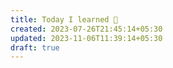 ```yaml
---
title: Today I learned 📙
created: 2023-07-26T21:45:14+05:30
updated: 2023-11-06T11:39:14+05:30
draft: true
---
```

